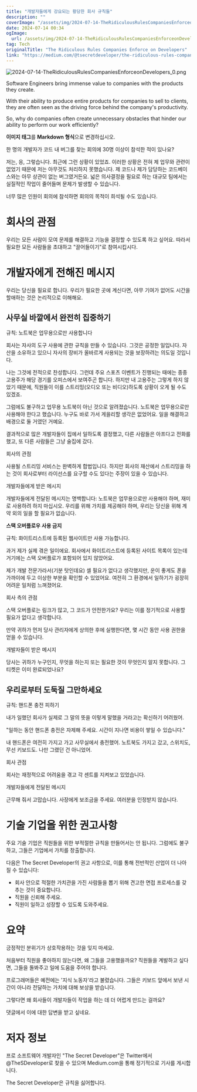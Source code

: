 ```yaml
---
title: "개발자들에게 강요되는 황당한 회사 규칙들"
description: ""
coverImage: "/assets/img/2024-07-14-TheRidiculousRulesCompaniesEnforceonDevelopers_0.png"
date: 2024-07-14 00:34
ogImage: 
  url: /assets/img/2024-07-14-TheRidiculousRulesCompaniesEnforceonDevelopers_0.png
tag: Tech
originalTitle: "The Ridiculous Rules Companies Enforce on Developers"
link: "https://medium.com/@tsecretdeveloper/the-ridiculous-rules-companies-enforce-on-developers-b7983597e13b"
---
```



![2024-07-14-TheRidiculousRulesCompaniesEnforceonDevelopers_0.png](/assets/img/2024-07-14-TheRidiculousRulesCompaniesEnforceonDevelopers_0.png)

Software Engineers bring immense value to companies with the products they create.

With their ability to produce entire products for companies to sell to clients, they are often seen as the driving force behind the company's productivity.

So, why do companies often create unnecessary obstacles that hinder our ability to perform our work efficiently?

<div class="content-ad"></div>

**이미지 태그**를 **Markdown 형식**으로 변경하십시오.


<div class="content-ad"></div>

한 명의 개발자가 코드 내 버그를 찾는 회의에 30명 이상이 참석한 적이 있나요? 

저는, 응, 그렇습니다. 최근에 그런 상황이 있었죠. 이러한 상황은 전혀 제 업무와 관련이 없었기 때문에 저는 아무것도 처리하지 못했습니다. 제 코드나 제가 담당하는 코드베이스와는 아무 상관이 없는 버그였거든요. 넓은 의사결정을 필요로 하는 대규모 팀에서는 실질적인 작업이 줄어들며 문제가 발생할 수 있습니다.

너무 많은 인원이 회의에 참석하면 회의의 목적이 희석될 수도 있습니다.

<div class="content-ad"></div>

# 회사의 관점

우리는 모든 사람이 모여 문제를 해결하고 기능을 결정할 수 있도록 하고 싶어요. 따라서 필요한 모든 사람들을 초대하고 "끌어들이기"로 참여시킵시다.

# 개발자에게 전해진 메시지

우리는 당신을 필요로 합니다. 우리가 필요한 곳에 계신다면, 아무 기여가 없어도 시간을 할애하는 것은 논리적으로 이해해요.

<div class="content-ad"></div>

## 사무실 바깥에서 완전히 집중하기

규칙: 노트북은 업무용으로만 사용합니다

회사는 자사의 도구 사용에 관한 규칙을 만들 수 있습니다. 그것은 공정한 일입니다. 자산을 소유하고 있으니 자사의 장비가 올바르게 사용되는 것을 보장하려는 의도일 것입니다.

나는 그것에 전적으로 찬성합니다. 그런데 주요 스포츠 이벤트가 진행되는 때에는 종종 고용주가 해당 경기를 오피스에서 보여주곤 합니다. 하지만 내 고용주는 그렇게 하지 않았기 때문에, 직원들이 이를 스트리밍(오디오 또는 비디오)하도록 상황이 오게 될 수도 있겠죠.

<div class="content-ad"></div>

그럼에도 불구하고 업무용 노트북이 아닌 것으로 알려졌습니다. 노트북은 업무용으로만 사용해야 한다고 했습니다. 누구도 바로 가서 게을리할 생각은 없었어요. 일을 해결하고 배경으로 둘 거였던 거예요.

결과적으로 많은 개발자들이 집에서 일하도록 결정했고, 다른 사람들은 아프다고 전화를 했고, 또 다른 사람들은 그냥 술집에 갔다.

회사의 관점

사용될 스트리밍 서비스는 완벽하게 합법입니다. 하지만 회사의 재산에서 스트리밍을 하는 것이 회사로부터 라이선스를 요구할 수도 있다는 주장이 있을 수 있습니다.

<div class="content-ad"></div>

개발자들에게 받은 메시지

개발자들에게 전달된 메시지는 명백합니다: 노트북은 업무용으로만 사용해야 하며, 재미로 사용하려 하지 마십시오. 우리를 위해 가치를 제공해야 하며, 우리는 당신을 위해 계약 외의 일을 할 필요가 없습니다.

**스택 오버플로우 사용 금지**

규칙: 화이트리스트에 등록된 웹사이트만 사용 가능합니다.

<div class="content-ad"></div>

과거 제가 실제 겪은 일이에요. 회사에서 화이트리스트에 등록된 사이트 목록이 있는데 거기에는 스택 오버플로가 포함되어 있지 않았어요.

제가 개발 전문가라서(기분 탓인데요) 셀 필요가 없다고 생각했지만, 운이 좋게도 폰을 가까이에 두고 이상한 부분을 확인할 수 있었어요. 여전히 그 환경에서 일하기가 굉장히 어려운 일처럼 느껴졌어요.

회사 측의 관점

스택 오버플로는 링크가 많고, 그 코드가 안전한가요? 우리는 이를 정기적으로 사용할 필요가 없다고 생각합니다.

<div class="content-ad"></div>

만약 귀하가 먼저 당사 관리자에게 상의한 후에 실행한다면, 몇 시간 동안 사용 권한을 얻을 수 있습니다.

개발자들이 받은 메시지

당사는 귀하가 누구인지, 무엇을 하는지 또는 필요한 것이 무엇인지 알지 못합니다. 그 티켓은 이미 완료되었나요?

## 우리로부터 도둑질 그만하세요

<div class="content-ad"></div>

규칙: 핸드폰 충전 피하기

내가 일했던 회사가 실제로 그 말의 뜻을 이렇게 말했을 거라고는 확신하기 어려웠어.

"일하는 동안 핸드폰 충전은 자제해 주세요. 시간이 지나면 비용이 쌓일 수 있습니다."

내 핸드폰은 여전히 가지고 가고 사무실에서 충전했어. 노트북도 가지고 갔고, 스위치도, 무선 키보드도. 나만 그랬던 건 아니었어.

<div class="content-ad"></div>

회사 관점

회사는 재정적으로 어려움을 겪고 각 센트를 지켜보고 있었습니다.

개발자들에게 전달된 메시지

근무해 줘서 고맙습니다. 사장에게 보조금을 주세요. 여러분을 인정받지 않습니다.

<div class="content-ad"></div>

# 기술 기업을 위한 권고사항

주요 기술 기업은 직원들을 위한 부적절한 규칙을 만들어서는 안 됩니다. 그럼에도 불구하고, 그들은 기업에서 가치를 창출합니다.

다음은 The Secret Developer의 권고 사항으로, 이를 통해 전반적인 산업이 더 나아질 수 있습니다:

- 회사 안으로 적절한 가치관을 가진 사람들을 뽑기 위해 견고한 면접 프로세스를 갖추는 것이 중요합니다.
- 직원을 신뢰해 주세요.
- 직원이 일하고 성장할 수 있도록 도와주세요.

<div class="content-ad"></div>

# 요약

긍정적인 분위기가 상호작용하는 것을 잊지 마세요.

처음부터 직원을 좋아하지 않는다면, 왜 그들을 고용했을까요? 직원들을 계발하고 싶다면, 그들을 돌봐주고 일에 도움을 주어야 합니다.

<div class="content-ad"></div>

프로그래머들은 예전에는 '지식 노동자'라고 불렸습니다. 그들은 키보드 앞에서 보낸 시간이 아니라 전달하는 가치에 대해 보상을 받습니다.

그렇다면 왜 회사들이 개발자들이 작업을 하는 데 더 어렵게 만드는 걸까요?

댓글에서 이에 대한 답변을 받고 싶네요.

# 저자 정보

<div class="content-ad"></div>

프로 소프트웨어 개발자인 "The Secret Developer"은 Twitter에서 @TheSDeveloper로 찾을 수 있으며 Medium.com을 통해 정기적으로 기사를 게시합니다.

The Secret Developer은 규칙을 싫어합니다.